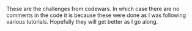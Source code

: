 These are the challenges from codewars. In which case there are no comments in the code it is because these were done as I was following various tutorials. Hopefully they will get better as I go along.
